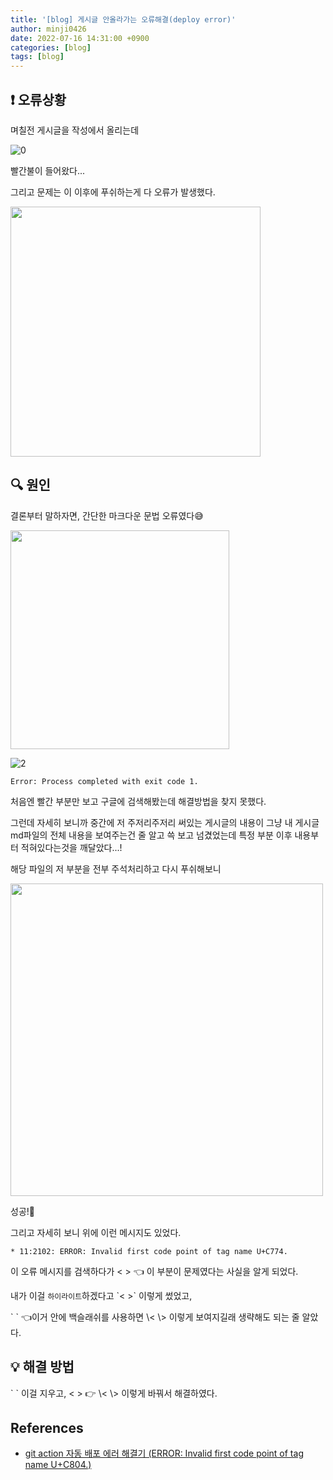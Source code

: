 ```yaml
---
title: '[blog] 게시글 안올라가는 오류해결(deploy error)'
author: minji0426
date: 2022-07-16 14:31:00 +0900
categories: [blog]
tags: [blog]
---
```


## ❗️ 오류상황

며칠전 게시글을 작성에서 올리는데

![0](https://user-images.githubusercontent.com/35446812/179341558-3c3a0903-01f7-480b-9e20-f2da09ffb92f.PNG)

빨간불이 들어왔다...

그리고 문제는 이 이후에 푸쉬하는게 다 오류가 발생했다.

<img src="https://user-images.githubusercontent.com/35446812/179342957-96ccb845-2536-4210-8a65-605b8a20f48d.PNG" width="400" />



## 🔍 원인

결론부터 말하자면, 간단한 마크다운 문법 오류였다😅

<img src="https://user-images.githubusercontent.com/35446812/179341561-441669ee-b62a-4856-97ce-5dc5e151daed.PNG" width="350" />

![2](https://user-images.githubusercontent.com/35446812/179341565-804c5ec1-97a1-48df-9205-0f5096df1866.PNG)

```
Error: Process completed with exit code 1.
```

처음엔 빨간 부분만 보고 구글에 검색해봤는데 해결방법을 찾지 못했다.

그런데 자세히 보니까 중간에 저 주저리주저리 써있는 게시글의 내용이 그냥 내 게시글 md파일의 전체 내용을 보여주는건 줄 알고 쓱 보고 넘겼었는데 특정 부분 이후 내용부터 적혀있다는것을 깨달았다...!

해당 파일의 저 부분을 전부 주석처리하고 다시 푸쉬해보니

<img src="https://user-images.githubusercontent.com/35446812/179343660-60f1e6ec-e968-4d87-8e48-7569efb6fe2f.PNG" width="500" />

성공!🥳

그리고 자세히 보니 위에 이런 메시지도 있었다.


```
* 11:2102: ERROR: Invalid first code point of tag name U+C774.
```

이 오류 메시지를 검색하다가 \< \>  👈 이 부분이 문제였다는 사실을 알게 되었다.  

내가 이걸 `하이라이트`하겠다고 \`\< \>\` 이렇게 썼었고, 

\` \` 👈이거 안에 백슬래쉬를 사용하면 \\< \\> 이렇게 보여지길래 생략해도 되는 줄 알았다.


## 💡 해결 방법

\` \` 이걸 지우고, \< \> 👉 \\< \\> 이렇게 바꿔서 해결하였다.



## References
- [git action 자동 배포 에러 해결기 (ERROR: Invalid first code point of tag name U+C804.)](https://seobie.github.io/blog/git-action-struggles)